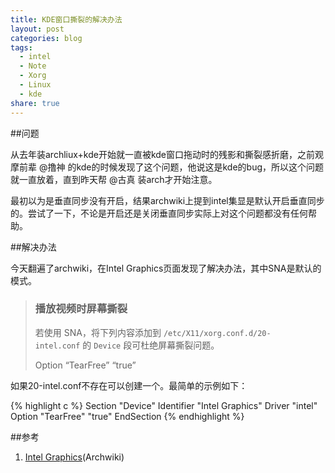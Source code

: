 ```yaml
---
title: KDE窗口撕裂的解决办法
layout: post
categories: blog
tags:
  - intel
  - Note
  - Xorg
  - Linux
  - kde
share: true
---
```

##问题

从去年装archliux+kde开始就一直被kde窗口拖动时的残影和撕裂感折磨，之前观摩前辈 @撸神 的kde的时候发现了这个问题，他说这是kde的bug，所以这个问题就一直放着，直到昨天帮 @古真 装arch才开始注意。

最初以为是垂直同步没有开启，结果archwiki上提到intel集显是默认开启垂直同步的。尝试了一下，不论是开启还是关闭垂直同步实际上对这个问题都没有任何帮助。

##解决办法

今天翻遍了archwiki，在Intel Graphics页面发现了解决办法，其中SNA是默认的模式。

> ### 播放视频时屏幕撕裂
>
> 若使用 SNA，将下列内容添加到 `/etc/X11/xorg.conf.d/20-intel.conf` 的 `Device` 段可杜绝屏幕撕裂问题。
>
> Option &#8220;TearFree&#8221; &#8220;true&#8221;

如果20-intel.conf不存在可以创建一个。最简单的示例如下：

{% highlight c %}
Section "Device"
   Identifier  "Intel Graphics"
   Driver      "intel"
   Option      "TearFree" "true"
EndSection
{% endhighlight %}

##参考

  1. [Intel Graphics][1](Archwiki)

 [1]: https://wiki.archlinux.org/index.php/Intel_(%E7%AE%80%E4%BD%93%E4%B8%AD%E6%96%87)#.E5.9C.A8.E5.90.AF.E5.8A.A8.E9.98.B6.E6.AE.B5.EF.BC.8C.E5.BD.93_.22Loading_modules.22_.E6.97.B6.E9.BB.91.E5.B1.8F "Intel Graphics(Archwiki)"
